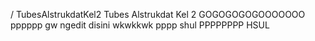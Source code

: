 / TubesAlstrukdatKel2
Tubes Alstrukdat Kel 2
GOGOGOGOGOOOOOOO
pppppp gw ngedit disini wkwkkwk
pppp shul
PPPPPPPP HSUL